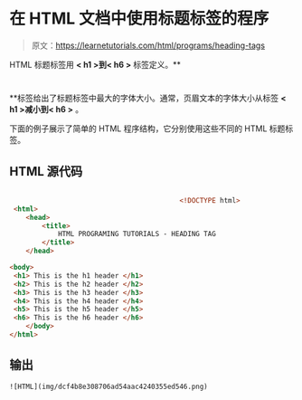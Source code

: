# 在 HTML 文档中使用标题标签的程序

> 原文：<https://learnetutorials.com/html/programs/heading-tags>

HTML 标题标签用 **< h1 >到< h6 >** 标签定义。**<h1></h1>**标签给出了标题标签中最大的字体大小。通常，页眉文本的字体大小从标签 **< h1 >减小到< h6 >** 。

下面的例子展示了简单的 HTML 程序结构，它分别使用这些不同的 HTML 标题标签。

## HTML 源代码

```html

                                          <!DOCTYPE html>
 <html>
    <head>
        <title>
            HTML PROGRAMING TUTORIALS - HEADING TAG
        </title>
    </head>

<body>
 <h1> This is the h1 header </h1>
 <h2> This is the h2 header </h2>
 <h3> This is the h3 header </h3>
 <h4> This is the h4 header </h4>
 <h5> This is the h5 header </h5>
 <h6> This is the h6 header </h6>
    </body>
</html> 

```

## 输出

```html
![HTML](img/dcf4b8e308706ad54aac4240355ed546.png)
```